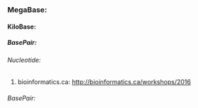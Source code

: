 ### MegaBase:

#### KiloBase:

##### BasePair:

###### Nucleotide:
1. bioinformatics.ca:
http://bioinformatics.ca/workshops/2016

###### BasePair:

